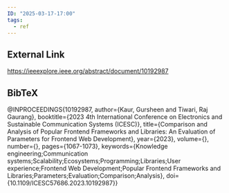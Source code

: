 ```yaml
---
ID: "2025-03-17-17:00"
tags:
  - ref
---
```

## External Link

https://ieeexplore.ieee.org/abstract/document/10192987

## BibTeX

@INPROCEEDINGS{10192987,
  author={Kaur, Gursheen and Tiwari, Raj Gaurang},
  booktitle={2023 4th International Conference on Electronics and Sustainable Communication Systems (ICESC)}, 
  title={Comparison and Analysis of Popular Frontend Frameworks and Libraries: An Evaluation of Parameters for Frontend Web Development}, 
  year={2023},
  volume={},
  number={},
  pages={1067-1073},
  keywords={Knowledge engineering;Communication systems;Scalability;Ecosystems;Programming;Libraries;User experience;Frontend Web Development;Popular Frontend Frameworks and Libraries;Parameters;Evaluation;Comparison;Analysis},
  doi={10.1109/ICESC57686.2023.10192987}}
